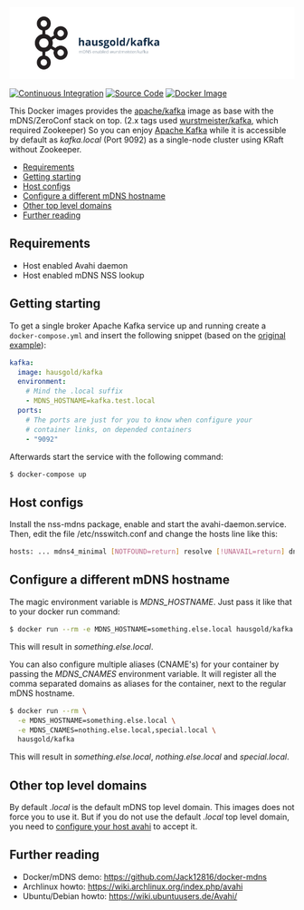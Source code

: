 ![mDNS enabled Kafka](https://raw.githubusercontent.com/hausgold/docker-kafka/master/docs/assets/project.png)

[![Continuous Integration](https://github.com/hausgold/docker-kafka/actions/workflows/package.yml/badge.svg?branch=master)](https://github.com/hausgold/docker-kafka/actions/workflows/package.yml)
[![Source Code](https://img.shields.io/badge/source-on%20github-blue.svg)](https://github.com/hausgold/docker-kafka)
[![Docker Image](https://img.shields.io/badge/image-on%20docker%20hub-blue.svg)](https://hub.docker.com/r/hausgold/kafka/)

This Docker images provides the
[apache/kafka](https://hub.docker.com/r/apache/kafka/) image as base with the
mDNS/ZeroConf stack on top. (2.x tags used
[wurstmeister/kafka](https://hub.docker.com/r/wurstmeister/kafka/), which
required Zookeeper) So you can enjoy [Apache Kafka](https://kafka.apache.org)
while it is accessible by default as *kafka.local* (Port 9092) as a single-node
cluster using KRaft without Zookeeper.

- [Requirements](#requirements)
- [Getting starting](#getting-starting)
- [Host configs](#host-configs)
- [Configure a different mDNS hostname](#configure-a-different-mdns-hostname)
- [Other top level domains](#other-top-level-domains)
- [Further reading](#further-reading)

## Requirements

* Host enabled Avahi daemon
* Host enabled mDNS NSS lookup

## Getting starting

To get a single broker Apache Kafka service up and running create a
`docker-compose.yml` and insert the following snippet (based on the [original
example](https://github.com/apache/kafka/blob/trunk/docker/examples/jvm/single-node/plaintext/docker-compose.yml)):

```yaml
kafka:
  image: hausgold/kafka
  environment:
    # Mind the .local suffix
    - MDNS_HOSTNAME=kafka.test.local
  ports:
    # The ports are just for you to know when configure your
    # container links, on depended containers
    - "9092"
```

Afterwards start the service with the following command:

```bash
$ docker-compose up
```

## Host configs

Install the nss-mdns package, enable and start the avahi-daemon.service. Then,
edit the file /etc/nsswitch.conf and change the hosts line like this:

```bash
hosts: ... mdns4_minimal [NOTFOUND=return] resolve [!UNAVAIL=return] dns ...
```

## Configure a different mDNS hostname

The magic environment variable is *MDNS_HOSTNAME*. Just pass it like that to
your docker run command:

```bash
$ docker run --rm -e MDNS_HOSTNAME=something.else.local hausgold/kafka
```

This will result in *something.else.local*.

You can also configure multiple aliases (CNAME's) for your container by
passing the *MDNS_CNAMES* environment variable. It will register all the comma
separated domains as aliases for the container, next to the regular mDNS
hostname.

```bash
$ docker run --rm \
  -e MDNS_HOSTNAME=something.else.local \
  -e MDNS_CNAMES=nothing.else.local,special.local \
  hausgold/kafka
```

This will result in *something.else.local*, *nothing.else.local* and
*special.local*.

## Other top level domains

By default *.local* is the default mDNS top level domain. This images does not
force you to use it. But if you do not use the default *.local* top level
domain, you need to [configure your host avahi][custom_mdns] to accept it.

## Further reading

* Docker/mDNS demo: https://github.com/Jack12816/docker-mdns
* Archlinux howto: https://wiki.archlinux.org/index.php/avahi
* Ubuntu/Debian howto: https://wiki.ubuntuusers.de/Avahi/

[custom_mdns]: https://wiki.archlinux.org/index.php/avahi#Configuring_mDNS_for_custom_TLD
